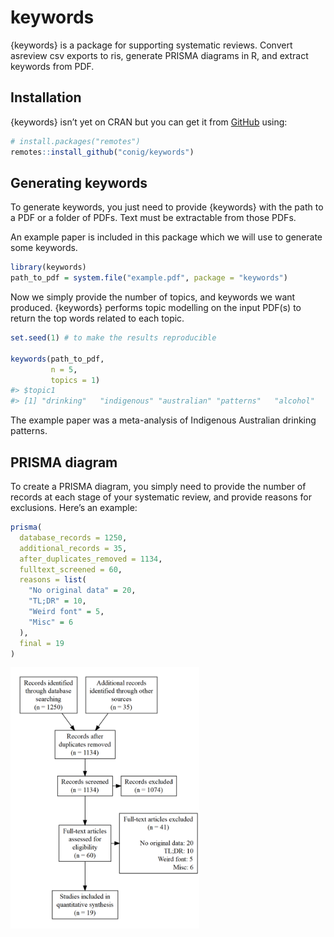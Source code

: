 
<!-- README.md is generated from README.Rmd. Please edit that file -->

# keywords

<!-- badges: start -->

<!-- badges: end -->

{keywords} is a package for supporting systematic reviews. Convert
asreview csv exports to ris, generate PRISMA diagrams in R, and extract
keywords from PDF.

## Installation

{keywords} isn’t yet on CRAN but you can get it from
[GitHub](https://github.com/conig/keywords) using:

``` r
# install.packages("remotes")
remotes::install_github("conig/keywords")
```

## Generating keywords

To generate keywords, you just need to provide {keywords} with the path
to a PDF or a folder of PDFs. Text must be extractable from those PDFs.

An example paper is included in this package which we will use to
generate some keywords.

``` r
library(keywords)
path_to_pdf = system.file("example.pdf", package = "keywords")
```

Now we simply provide the number of topics, and keywords we want
produced. {keywords} performs topic modelling on the input PDF(s) to
return the top words related to each topic.

``` r
set.seed(1) # to make the results reproducible

keywords(path_to_pdf,
         n = 5,
         topics = 1)
#> $topic1
#> [1] "drinking"   "indigenous" "australian" "patterns"   "alcohol"
```

The example paper was a meta-analysis of Indigenous Australian drinking
patterns.

## PRISMA diagram

To create a PRISMA diagram, you simply need to provide the number of
records at each stage of your systematic review, and provide reasons for
exclusions. Here’s an example:

``` r
prisma(
  database_records = 1250,
  additional_records = 35,
  after_duplicates_removed = 1134,
  fulltext_screened = 60,
  reasons = list(
    "No original data" = 20,
    "TL;DR" = 10,
    "Weird font" = 5,
    "Misc" = 6
  ),
  final = 19
)
```

<img src="man/figures/README-unnamed-chunk-4-1.png" width="60%" />
